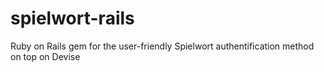 spielwort-rails
===============

Ruby on Rails gem for the user-friendly Spielwort authentification method on top on Devise
